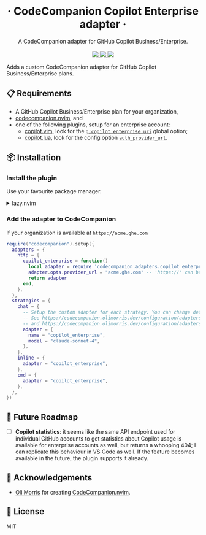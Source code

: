 <div align="center">
  <h1 align="center">· CodeCompanion Copilot Enterprise adapter ·</h1>

  <p align="center">
    A CodeCompanion adapter for GitHub Copilot Business/Enterprise.
    <br/>
    <br/>
    <a href="https://neovim.io">
        <img src="https://img.shields.io/badge/Neovim-57A143?style=for-the-badge&logo=neovim&logoColor=white">
    </a>
    <a href="https://www.lua.org">
        <img src="https://img.shields.io/badge/Lua-2C2D72?style=for-the-badge&logo=lua&logoColor=white">
    </a>
    <a href="https://opensource.org/licenses/MIT">
        <img src="https://img.shields.io/badge/License-MIT-yellow?style=for-the-badge">
    </a>
  </p>
</div>

Adds a custom CodeCompanion adapter for GitHub Copilot Business/Enterprise plans.

## 📋 Requirements

- A GitHub Copilot Business/Enterprise plan for your organization,
- [codecompanion.nvim](https://codecompanion.olimorris.dev/), and
- one of the following plugins, setup for an enterprise account:
    - [copilot.vim](https://github.com/github/copilot.vim), look for the [`g:copilot_enterprise_uri`](https://github.com/github/copilot.vim/blob/v1.53.0/doc/copilot.txt#L76-L82) global option;
    - [copilot.lua](https://github.com/zbirenbaum/copilot.lua), look for the config option [`auth_provider_url`](https://github.com/zbirenbaum/copilot.lua/blob/master/doc/copilot.txt#L80-L84).

## 📦 Installation

### Install the plugin

Use your favourite package manager.

<details>
<summary>lazy.nvim</summary>

Install as a dependency of `olimorris/codecompanion.nvim`.

```lua
{
    "olimorris/codecompanion.nvim",
    dependencies = {
        "dyamon/codecompanion-copilot-enterprise.nvim"
        -- other plugins...
    }
}
```

</details>

### Add the adapter to CodeCompanion

If your organization is available at `https://acme.ghe.com`

```lua
require("codecompanion").setup({
  adapters = {
    http = {
      copilot_enterprise = function()
        local adapter = require 'codecompanion.adapters.copilot_enterprise'
        adapter.opts.provider_url = "acme.ghe.com" -- 'https://' can be removed but doesn't hurt.
        return adapter
      end,
    },
  },
  strategies = {
    chat = {
      -- Setup the custom adapter for each strategy. You can change default models as usual.
      -- See https://codecompanion.olimorris.dev/configuration/adapters.html#changing-the-default-adapter
      -- and https://codecompanion.olimorris.dev/configuration/adapters.html#changing-a-model
      adapter = {
        name = "copilot_enterprise",
        model = "claude-sonnet-4",
      },
    },
    inline = {
      adapter = "copilot_enterprise",
    },
    cmd = {
      adapter = "copilot_enterprise",
    },
  },
})
```

## 🔮 Future Roadmap

- [ ] **Copilot statistics**: it seems like the same API endpoint used for individual GitHub accounts to get statistics about Copilot usage is available for enterprise accounts as well, but returns a whooping 404;
      I can replicate this behaviour in VS Code as well. If the feature becomes available in the future, the plugin supports it already.

## 🙏 Acknowledgements

- [Oli Morris](https://github.com/olimorris) for creating [CodeCompanion.nvim](https://codecompanion.olimorris.dev).

## 📄 License

MIT

